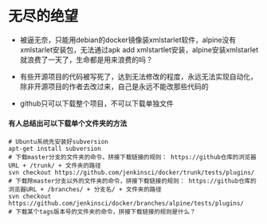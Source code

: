 # 无尽的绝望

* 被逼无奈，只能用debian的docker镜像装xmlstarlet软件，alpine没有xmlstarlet安装包，无法通过apk add xmlstartlet安装，alpine安装xmlstarlet就浪费了一天了，生命都是用来浪费的吗？
* 有些开源项目的代码被写死了，达到无法修改的程度，永远无法实现自动化，除非开源项目的作者去改过来，自己是永远不能改那些代码的


* github只可以下载整个项目，不可以下载单独文件
#### 有人总结出可以下载单个文件夹的方法
```
# Ubuntu系统先安装好subversion
apt-get install subversion
# 下载master分支的文件夹的命令，拼接下载链接的规则： https://github仓库的浏览器URL + /trunk/ + 文件夹的路径
svn checkout https://github.com/jenkinsci/docker/trunk/tests/plugins/
# 下载除master分支以外的文件夹的命令，拼接下载链接的规则： https://github仓库的浏览器URL + /branches/ + 分支名/ + 文件夹的路径
svn checkout https://github.com/jenkinsci/docker/branches/alpine/tests/plugins/
# 下载某个tags版本号的文件夹的命令，拼接下载链接的规则是什么？
```